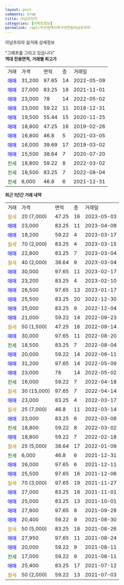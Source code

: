 ```yaml
---
layout: post
comments: true
title: 아남프라자
categories: [아파트정보]
permalink: /apt/부산광역시북구덕천동아남프라자
---
```


아남프라자 실거래 상세정보

<script type="text/javascript">
  google.charts.load('current', {'packages':['line', 'corechart']});
  google.charts.setOnLoadCallback(drawChart);

  function drawChart() {
    var data = new google.visualization.DataTable();
    data.addColumn('date', '거래일');
    data.addColumn('number', "매매");
    data.addColumn('number', "전세");
    data.addColumn('number', "전매");

    data.addRows([[new Date(Date.parse("2023-05-03")), null, null, null], [new Date(Date.parse("2023-04-08")), 23000, null, null], [new Date(Date.parse("2023-03-17")), 18200, null, null], [new Date(Date.parse("2023-03-15")), null, null, null], [new Date(Date.parse("2023-03-04")), 22800, null, null], [new Date(Date.parse("2023-03-04")), null, null, null], [new Date(Date.parse("2023-02-17")), 30000, null, null], [new Date(Date.parse("2023-02-10")), 23200, null, null], [new Date(Date.parse("2023-01-17")), 26500, null, null], [new Date(Date.parse("2022-12-30")), 25500, null, null], [new Date(Date.parse("2022-12-04")), 25000, null, null], [new Date(Date.parse("2022-09-23")), 21000, null, null], [new Date(Date.parse("2022-09-14")), null, null, null], [new Date(Date.parse("2022-08-20")), 30000, null, null], [new Date(Date.parse("2022-08-04")), null, 18500, null], [new Date(Date.parse("2022-06-11")), 20000, null, null], [new Date(Date.parse("2022-05-09")), 31200, null, null], [new Date(Date.parse("2022-05-02")), 23000, null, null], [new Date(Date.parse("2022-04-18")), null, 16000, null], [new Date(Date.parse("2022-04-14")), null, null, null], [new Date(Date.parse("2022-03-17")), 23000, null, null], [new Date(Date.parse("2022-03-14")), null, null, null], [new Date(Date.parse("2022-03-08")), 23000, null, null], [new Date(Date.parse("2022-03-02")), null, 18800, null], [new Date(Date.parse("2022-02-18")), 18800, null, null], [new Date(Date.parse("2022-01-09")), null, null, null], [new Date(Date.parse("2021-12-31")), null, 6000, null], [new Date(Date.parse("2021-12-11")), 26000, null, null], [new Date(Date.parse("2021-12-06")), 25500, null, null], [new Date(Date.parse("2021-11-27")), null, null, null], [new Date(Date.parse("2021-11-01")), 27000, null, null], [new Date(Date.parse("2021-10-01")), 25000, null, null], [new Date(Date.parse("2021-09-28")), 27800, null, null], [new Date(Date.parse("2021-08-30")), 20400, null, null], [new Date(Date.parse("2021-08-26")), null, null, null], [new Date(Date.parse("2021-08-24")), 27950, null, null], [new Date(Date.parse("2021-08-11")), 20000, null, null], [new Date(Date.parse("2021-08-11")), null, 17000, null], [new Date(Date.parse("2021-07-12")), 25400, null, null], [new Date(Date.parse("2021-07-03")), null, null, null]]);

    var options = {
      hAxis: {
        format: 'yyyy/MM/dd'
      },    
      lineWidth: 0,
      pointsVisible: true,    
      title: '최근 1년간 유형별 실거래가 분포',
      legend: { position: 'bottom' }
    };

    var formatter = new google.visualization.NumberFormat({pattern:'###,###'} );
    formatter.format(data, 1);
    formatter.format(data, 2);
    
    setTimeout(function() {
        var chart = new google.visualization.LineChart(document.getElementById('columnchart_material'));
        chart.draw(data, (options));
        document.getElementById('loading').style.display = 'none';
    }, 200);
  }
</script>


<div id="loading" style="z-index:20; display: block; margin-left: 0px">"그래프를 그리고 있습니다"</div>
<div id="columnchart_material" style="width: 95%; margin-left: 0px; display: block"></div>
<!-- contents start -->
<b>역대 전용면적, 거래별 최고가</b>
<table class="sortable">
    <tr>
      <td>거래</td>
      <td>가격</td>
      <td>면적</td>
      <td>층</td>
      <td>거래일</td>
    </tr>
        <tr>
          <td><a style="color: blue">매매</a></td>
          <td>31,200</td>
          <td>97.65</td>
          <td>14</td>
          <td>2022-05-09</td>
        </tr>            <tr>
          <td><a style="color: blue">매매</a></td>
          <td>27,000</td>
          <td>83.25</td>
          <td>18</td>
          <td>2021-11-01</td>
        </tr>            <tr>
          <td><a style="color: blue">매매</a></td>
          <td>23,000</td>
          <td>78</td>
          <td>14</td>
          <td>2022-05-02</td>
        </tr>            <tr>
          <td><a style="color: blue">매매</a></td>
          <td>23,000</td>
          <td>59.22</td>
          <td>11</td>
          <td>2018-12-31</td>
        </tr>            <tr>
          <td><a style="color: blue">매매</a></td>
          <td>19,500</td>
          <td>55.44</td>
          <td>15</td>
          <td>2020-11-25</td>
        </tr>            <tr>
          <td><a style="color: blue">매매</a></td>
          <td>18,800</td>
          <td>47.25</td>
          <td>16</td>
          <td>2019-02-26</td>
        </tr>            <tr>
          <td><a style="color: blue">매매</a></td>
          <td>16,800</td>
          <td>46.8</td>
          <td>5</td>
          <td>2021-03-05</td>
        </tr>            <tr>
          <td><a style="color: blue">매매</a></td>
          <td>16,000</td>
          <td>39.69</td>
          <td>17</td>
          <td>2019-03-02</td>
        </tr>            <tr>
          <td><a style="color: blue">매매</a></td>
          <td>15,500</td>
          <td>38.64</td>
          <td>7</td>
          <td>2020-07-20</td>
        </tr>        
        <tr>
              <td><a style="color: darkgreen">전세</a></td>
              <td>18,800</td>
              <td>59.22</td>
              <td>8</td>
              <td>2022-03-02</td>
            </tr>            <tr>
              <td><a style="color: darkgreen">전세</a></td>
              <td>18,500</td>
              <td>83.25</td>
              <td>7</td>
              <td>2022-08-04</td>
            </tr>            <tr>
              <td><a style="color: darkgreen">전세</a></td>
              <td>6,000</td>
              <td>46.8</td>
              <td>6</td>
              <td>2021-12-31</td>
            </tr>        
    
</table>

<b>최근 1년간 거래 내역</b>

<table class="sortable">
    <tr>
      <td>거래</td>
      <td>가격</td>
      <td>면적</td>
      <td>층</td>
      <td>거래일</td>
    </tr>
    <tr>
      <td><a style="color: darkgoldenrod">월세</a></td>
      <td>20 (7,000)</td>
      <td>47.25</td>
      <td>16</td>
      <td>2023-05-03</td>
    </tr>          <tr>
      <td><a style="color: blue">매매</a></td>
      <td>23,000</td>
      <td>83.25</td>
      <td>11</td>
      <td>2023-04-08</td>
    </tr>          <tr>
      <td><a style="color: blue">매매</a></td>
      <td>18,200</td>
      <td>59.22</td>
      <td>4</td>
      <td>2023-03-17</td>
    </tr>          <tr>
      <td><a style="color: darkgoldenrod">월세</a></td>
      <td>70 (2,000)</td>
      <td>83.25</td>
      <td>4</td>
      <td>2023-03-15</td>
    </tr>          <tr>
      <td><a style="color: blue">매매</a></td>
      <td>22,800</td>
      <td>83.25</td>
      <td>7</td>
      <td>2023-03-04</td>
    </tr>          <tr>
      <td><a style="color: darkgoldenrod">월세</a></td>
      <td>40 (2,000)</td>
      <td>38.64</td>
      <td>9</td>
      <td>2023-03-04</td>
    </tr>          <tr>
      <td><a style="color: blue">매매</a></td>
      <td>30,000</td>
      <td>97.65</td>
      <td>11</td>
      <td>2023-02-17</td>
    </tr>          <tr>
      <td><a style="color: blue">매매</a></td>
      <td>23,200</td>
      <td>83.25</td>
      <td>4</td>
      <td>2023-02-10</td>
    </tr>          <tr>
      <td><a style="color: blue">매매</a></td>
      <td>26,500</td>
      <td>97.65</td>
      <td>13</td>
      <td>2023-01-17</td>
    </tr>          <tr>
      <td><a style="color: blue">매매</a></td>
      <td>25,500</td>
      <td>83.25</td>
      <td>20</td>
      <td>2022-12-30</td>
    </tr>          <tr>
      <td><a style="color: blue">매매</a></td>
      <td>25,000</td>
      <td>83.25</td>
      <td>9</td>
      <td>2022-12-04</td>
    </tr>          <tr>
      <td><a style="color: blue">매매</a></td>
      <td>21,000</td>
      <td>59.22</td>
      <td>14</td>
      <td>2022-09-23</td>
    </tr>          <tr>
      <td><a style="color: darkgoldenrod">월세</a></td>
      <td>50 (1,500)</td>
      <td>47.25</td>
      <td>16</td>
      <td>2022-09-14</td>
    </tr>          <tr>
      <td><a style="color: blue">매매</a></td>
      <td>30,000</td>
      <td>97.65</td>
      <td>11</td>
      <td>2022-08-20</td>
    </tr>          <tr>
      <td><a style="color: darkgreen">전세</a></td>
      <td>18,500</td>
      <td>83.25</td>
      <td>7</td>
      <td>2022-08-04</td>
    </tr>          <tr>
      <td><a style="color: blue">매매</a></td>
      <td>20,000</td>
      <td>59.22</td>
      <td>14</td>
      <td>2022-06-11</td>
    </tr>          <tr>
      <td><a style="color: blue">매매</a></td>
      <td>31,200</td>
      <td>97.65</td>
      <td>14</td>
      <td>2022-05-09</td>
    </tr>          <tr>
      <td><a style="color: blue">매매</a></td>
      <td>23,000</td>
      <td>78</td>
      <td>14</td>
      <td>2022-05-02</td>
    </tr>          <tr>
      <td><a style="color: darkgreen">전세</a></td>
      <td>16,000</td>
      <td>59.22</td>
      <td>7</td>
      <td>2022-04-18</td>
    </tr>          <tr>
      <td><a style="color: darkgoldenrod">월세</a></td>
      <td>30 (15,000)</td>
      <td>97.65</td>
      <td>7</td>
      <td>2022-04-14</td>
    </tr>          <tr>
      <td><a style="color: blue">매매</a></td>
      <td>23,000</td>
      <td>83.25</td>
      <td>4</td>
      <td>2022-03-17</td>
    </tr>          <tr>
      <td><a style="color: darkgoldenrod">월세</a></td>
      <td>25 (7,000)</td>
      <td>46.8</td>
      <td>11</td>
      <td>2022-03-14</td>
    </tr>          <tr>
      <td><a style="color: blue">매매</a></td>
      <td>23,000</td>
      <td>83.25</td>
      <td>6</td>
      <td>2022-03-08</td>
    </tr>          <tr>
      <td><a style="color: darkgreen">전세</a></td>
      <td>18,800</td>
      <td>59.22</td>
      <td>8</td>
      <td>2022-03-02</td>
    </tr>          <tr>
      <td><a style="color: blue">매매</a></td>
      <td>18,800</td>
      <td>59.22</td>
      <td>7</td>
      <td>2022-02-18</td>
    </tr>          <tr>
      <td><a style="color: darkgoldenrod">월세</a></td>
      <td>25 (5,000)</td>
      <td>38.64</td>
      <td>17</td>
      <td>2022-01-09</td>
    </tr>          <tr>
      <td><a style="color: darkgreen">전세</a></td>
      <td>6,000</td>
      <td>46.8</td>
      <td>6</td>
      <td>2021-12-31</td>
    </tr>          <tr>
      <td><a style="color: blue">매매</a></td>
      <td>26,000</td>
      <td>97.65</td>
      <td>6</td>
      <td>2021-12-11</td>
    </tr>          <tr>
      <td><a style="color: blue">매매</a></td>
      <td>25,500</td>
      <td>97.65</td>
      <td>16</td>
      <td>2021-12-06</td>
    </tr>          <tr>
      <td><a style="color: darkgoldenrod">월세</a></td>
      <td>70 (3,000)</td>
      <td>97.65</td>
      <td>19</td>
      <td>2021-11-27</td>
    </tr>          <tr>
      <td><a style="color: blue">매매</a></td>
      <td>27,000</td>
      <td>83.25</td>
      <td>18</td>
      <td>2021-11-01</td>
    </tr>          <tr>
      <td><a style="color: blue">매매</a></td>
      <td>25,000</td>
      <td>83.25</td>
      <td>13</td>
      <td>2021-10-01</td>
    </tr>          <tr>
      <td><a style="color: blue">매매</a></td>
      <td>27,800</td>
      <td>97.65</td>
      <td>8</td>
      <td>2021-09-28</td>
    </tr>          <tr>
      <td><a style="color: blue">매매</a></td>
      <td>20,400</td>
      <td>59.22</td>
      <td>9</td>
      <td>2021-08-30</td>
    </tr>          <tr>
      <td><a style="color: darkgoldenrod">월세</a></td>
      <td>50 (5,000)</td>
      <td>83.25</td>
      <td>18</td>
      <td>2021-08-26</td>
    </tr>          <tr>
      <td><a style="color: blue">매매</a></td>
      <td>27,950</td>
      <td>97.65</td>
      <td>11</td>
      <td>2021-08-24</td>
    </tr>          <tr>
      <td><a style="color: blue">매매</a></td>
      <td>20,000</td>
      <td>59.22</td>
      <td>9</td>
      <td>2021-08-11</td>
    </tr>          <tr>
      <td><a style="color: darkgreen">전세</a></td>
      <td>17,000</td>
      <td>59.22</td>
      <td>9</td>
      <td>2021-08-11</td>
    </tr>          <tr>
      <td><a style="color: blue">매매</a></td>
      <td>25,400</td>
      <td>83.25</td>
      <td>17</td>
      <td>2021-07-12</td>
    </tr>          <tr>
      <td><a style="color: darkgoldenrod">월세</a></td>
      <td>50 (2,000)</td>
      <td>59.22</td>
      <td>13</td>
      <td>2021-07-03</td>
    </tr>      </table>
<!-- contents end -->    

